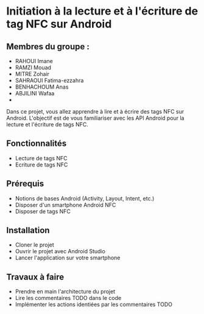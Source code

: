 # Initiation à la lecture et à l'écriture de tag NFC sur Android 
## Membres du groupe :
- RAHOUI Imane
- RAMZI Mouad 
- MITRE Zohair
- SAHRAOUI Fatima-ezzahra
- BENHACHOUM Anas
- ABJILINI Wafaa
- 
Dans ce projet, vous allez apprendre à lire et à écrire des tags NFC sur Android. 
L'objectif est de vous familiariser avec les API Android pour la lecture et l'écriture de tags NFC.

## Fonctionnalités
- Lecture de tags NFC
- Ecriture de tags NFC

## Prérequis
- Notions de bases Android (Activity, Layout, Intent, etc.)
- Disposer d'un smartphone Android NFC
- Disposer de tags NFC

## Installation
- Cloner le projet
- Ouvrir le projet avec Android Studio
- Lancer l'application sur votre smartphone

## Travaux à faire
- Prendre en main l'architecture du projet
- Lire les commentaires TODO dans le code
- Implémenter les actions identiées par les commentaires TODO


